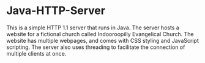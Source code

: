 # Java-HTTP-Server
This is a simple HTTP 1.1 server that runs in Java. The server hosts a website for a fictional church called Indooroopilly Evangelical Church. The website has multiple webpages, and comes with CSS styling and JavaScript scripting. The server also uses threading to facilitate the connection of multiple clients at once.
